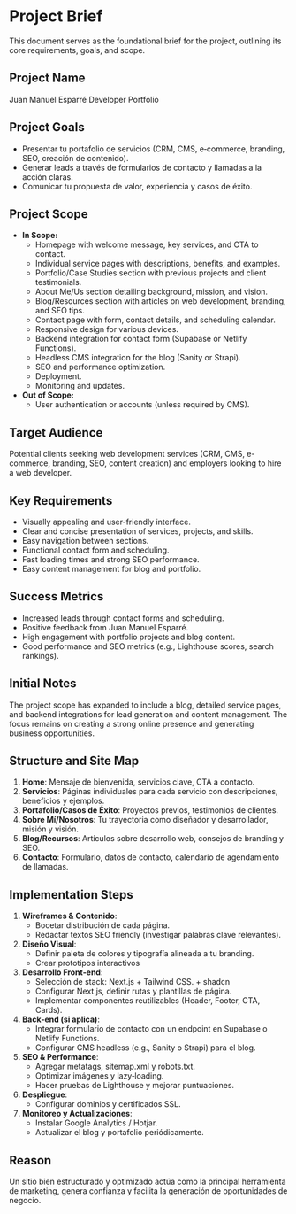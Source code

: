 # Project Brief

This document serves as the foundational brief for the project, outlining its core requirements, goals, and scope.

## Project Name

Juan Manuel Esparré Developer Portfolio

## Project Goals

- Presentar tu portafolio de servicios (CRM, CMS, e‑commerce, branding, SEO, creación de contenido).
- Generar leads a través de formularios de contacto y llamadas a la acción claras.
- Comunicar tu propuesta de valor, experiencia y casos de éxito.

## Project Scope

- **In Scope:**
    - Homepage with welcome message, key services, and CTA to contact.
    - Individual service pages with descriptions, benefits, and examples.
    - Portfolio/Case Studies section with previous projects and client testimonials.
    - About Me/Us section detailing background, mission, and vision.
    - Blog/Resources section with articles on web development, branding, and SEO tips.
    - Contact page with form, contact details, and scheduling calendar.
    - Responsive design for various devices.
    - Backend integration for contact form (Supabase or Netlify Functions).
    - Headless CMS integration for the blog (Sanity or Strapi).
    - SEO and performance optimization.
    - Deployment.
    - Monitoring and updates.
- **Out of Scope:**
    - User authentication or accounts (unless required by CMS).

## Target Audience

Potential clients seeking web development services (CRM, CMS, e-commerce, branding, SEO, content creation) and employers looking to hire a web developer.

## Key Requirements

- Visually appealing and user-friendly interface.
- Clear and concise presentation of services, projects, and skills.
- Easy navigation between sections.
- Functional contact form and scheduling.
- Fast loading times and strong SEO performance.
- Easy content management for blog and portfolio.

## Success Metrics

- Increased leads through contact forms and scheduling.
- Positive feedback from Juan Manuel Esparré.
- High engagement with portfolio projects and blog content.
- Good performance and SEO metrics (e.g., Lighthouse scores, search rankings).

## Initial Notes

The project scope has expanded to include a blog, detailed service pages, and backend integrations for lead generation and content management. The focus remains on creating a strong online presence and generating business opportunities.

## Structure and Site Map

1.  **Home**: Mensaje de bienvenida, servicios clave, CTA a contacto.
2.  **Servicios**: Páginas individuales para cada servicio con descripciones, beneficios y ejemplos.
3.  **Portafolio/Casos de Éxito**: Proyectos previos, testimonios de clientes.
4.  **Sobre Mí/Nosotros**: Tu trayectoria como diseñador y desarrollador, misión y visión.
5.  **Blog/Recursos**: Artículos sobre desarrollo web, consejos de branding y SEO.
6.  **Contacto**: Formulario, datos de contacto, calendario de agendamiento de llamadas.

## Implementation Steps

1.  **Wireframes & Contenido**:
    -   Bocetar distribución de cada página.
    -   Redactar textos SEO friendly (investigar palabras clave relevantes).
2.  **Diseño Visual**:
    -   Definir paleta de colores y tipografía alineada a tu branding.
    -   Crear prototipos interactivos
3.  **Desarrollo Front‑end**:
    -   Selección de stack: Next.js + Tailwind CSS. + shadcn
    -   Configurar Next.js, definir rutas y plantillas de página.
    -   Implementar componentes reutilizables (Header, Footer, CTA, Cards).
4.  **Back‑end (si aplica)**:
    -   Integrar formulario de contacto con un endpoint en Supabase o Netlify Functions.
    -   Configurar CMS headless (e.g., Sanity o Strapi) para el blog.
5.  **SEO & Performance**:
    -   Agregar metatags, sitemap.xml y robots.txt.
    -   Optimizar imágenes y lazy‑loading.
    -   Hacer pruebas de Lighthouse y mejorar puntuaciones.
6.  **Despliegue**:
    -   Configurar dominios y certificados SSL.
7.  **Monitoreo y Actualizaciones**:
    -   Instalar Google Analytics / Hotjar.
    -   Actualizar el blog y portafolio periódicamente.

## Reason

Un sitio bien estructurado y optimizado actúa como la principal herramienta de marketing, genera confianza y facilita la generación de oportunidades de negocio.
